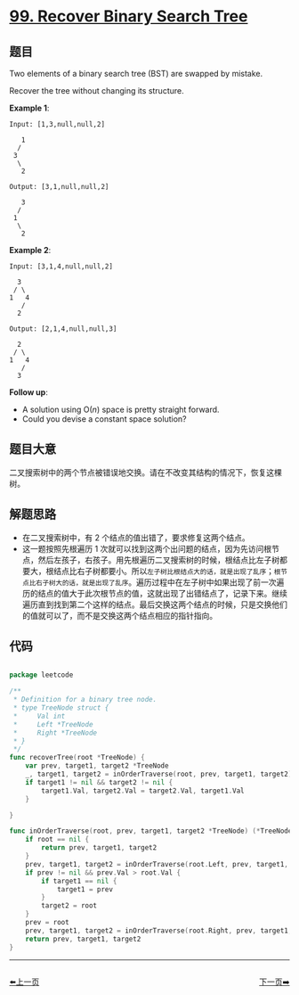 # [99. Recover Binary Search Tree](https://leetcode.com/problems/recover-binary-search-tree/)


## 题目

Two elements of a binary search tree (BST) are swapped by mistake.

Recover the tree without changing its structure.

**Example 1**:

    Input: [1,3,null,null,2]
    
       1
      /
     3
      \
       2
    
    Output: [3,1,null,null,2]
    
       3
      /
     1
      \
       2

**Example 2**:

    Input: [3,1,4,null,null,2]
    
      3
     / \
    1   4
       /
      2
    
    Output: [2,1,4,null,null,3]
    
      2
     / \
    1   4
       /
      3

**Follow up**:

- A solution using O(*n*) space is pretty straight forward.
- Could you devise a constant space solution?

## 题目大意

二叉搜索树中的两个节点被错误地交换。请在不改变其结构的情况下，恢复这棵树。


## 解题思路

- 在二叉搜索树中，有 2 个结点的值出错了，要求修复这两个结点。
- 这一题按照先根遍历 1 次就可以找到这两个出问题的结点，因为先访问根节点，然后左孩子，右孩子。用先根遍历二叉搜索树的时候，根结点比左子树都要大，根结点比右子树都要小。所以`左子树比根结点大的话，就是出现了乱序`；`根节点比右子树大的话，就是出现了乱序`。遍历过程中在左子树中如果出现了前一次遍历的结点的值大于此次根节点的值，这就出现了出错结点了，记录下来。继续遍历直到找到第二个这样的结点。最后交换这两个结点的时候，只是交换他们的值就可以了，而不是交换这两个结点相应的指针指向。


## 代码

```go

package leetcode

/**
 * Definition for a binary tree node.
 * type TreeNode struct {
 *     Val int
 *     Left *TreeNode
 *     Right *TreeNode
 * }
 */
func recoverTree(root *TreeNode) {
	var prev, target1, target2 *TreeNode
	_, target1, target2 = inOrderTraverse(root, prev, target1, target2)
	if target1 != nil && target2 != nil {
		target1.Val, target2.Val = target2.Val, target1.Val
	}

}

func inOrderTraverse(root, prev, target1, target2 *TreeNode) (*TreeNode, *TreeNode, *TreeNode) {
	if root == nil {
		return prev, target1, target2
	}
	prev, target1, target2 = inOrderTraverse(root.Left, prev, target1, target2)
	if prev != nil && prev.Val > root.Val {
		if target1 == nil {
			target1 = prev
		}
		target2 = root
	}
	prev = root
	prev, target1, target2 = inOrderTraverse(root.Right, prev, target1, target2)
	return prev, target1, target2
}

```
----------------------------------------------
<div style="display: flex;justify-content: space-between;align-items: center;">
<p><a href="https://books.halfrost.com/leetcode/ChapterFour/0098.Validate-Binary-Search-Tree/">⬅️上一页</a></p>
<p><a href="https://books.halfrost.com/leetcode/ChapterFour/0100.Same-Tree/">下一页➡️</a></p>
</div>
